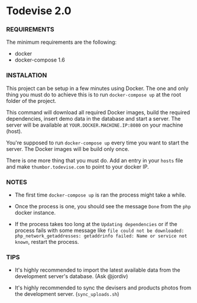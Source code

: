 Todevise 2.0
================================

### REQUIREMENTS

The minimum requirements are the following:

* docker
* docker-compose 1.6

### INSTALATION

This project can be setup in a few minutes using Docker. The one and only thing
you must do to achieve this is to run `docker-compose up` at the root folder of
the project.

This command will download all required Docker images, build the required
dependencies, insert demo data in the database and start a server. The server
will be available at `YOUR.DOCKER.MACHINE.IP:8080` on your machine (host).

You're supposed to run `docker-compose up` every time you want to start the server.
The Docker images will be build only once.

There is one more thing that you must do. Add an entry in your `hosts` file and
make `thumbor.todevise.com` to point to your docker IP.

### NOTES

* The first time `docker-compose up` is ran the process might take a while.

* Once the process is one, you should see the message `Done` from the `php` docker
instance.

* If the process takes too long at the `Updating dependencies` or if the process
fails with some message like `file could not be downloaded: php_network_getaddresses: getaddrinfo failed: Name or service not known`, restart the process.

### TIPS

* It's highly recommended to import the latest available data from the development
server's database. (Ask @jordiv)

* It's highly recommended to sync the devisers and products photos from the
development server. (`sync_uploads.sh`)
